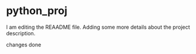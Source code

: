 # python_proj

I am editing the REAADME file. Adding some more details about the project description.

changes done

